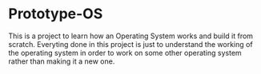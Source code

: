 # Prototype-OS
This is a project to learn how an Operating System works and build it from scratch.
Everyting done in this project is just to understand the working of the operating system in order to work on some other operating system rather than making it a new one.
